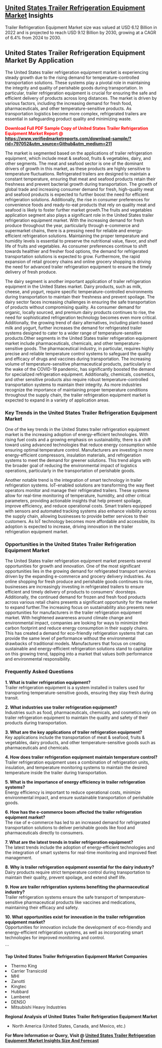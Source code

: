 <h2><a href="https://www.verifiedmarketreports.com/download-sample/?rid=797052&amp;utm_source=Github&amp;utm_medium=211" target="_blank">United States Trailer Refrigeration Equipment Market</a> Insights</h2><p>Trailer Refrigeration Equipment Market size was valued at USD 6.12 Billion in 2022 and is projected to reach USD 9.12 Billion by 2030, growing at a CAGR of 6.4% from 2024 to 2030.</p><p><h2>United States Trailer Refrigeration Equipment Market By Application</h2><p>The United States trailer refrigeration equipment market is experiencing steady growth due to the rising demand for temperature-controlled transportation solutions. These systems play a pivotal role in maintaining the integrity and quality of perishable goods during transportation. In particular, trailer refrigeration equipment is crucial for ensuring the safe and efficient delivery of products across long distances. The market is driven by various factors, including the increasing demand for fresh food, pharmaceuticals, and other temperature-sensitive products. As transportation logistics become more complex, refrigerated trailers are essential in safeguarding product quality and minimizing waste. <strong><p><span class=""><span style="color: #ff0000;"><strong>Download Full PDF Sample Copy of United States Trailer Refrigeration Equipment Market Report</strong> @ </span><a href="https://www.verifiedmarketreports.com/download-sample/?rid=797052&amp;utm_source=Github&amp;utm_medium=211" target="_blank">https://www.verifiedmarketreports.com/download-sample/?rid=797052&amp;utm_source=Github&amp;utm_medium=211</a></span></p></strong></p><p>The market is segmented based on the applications of trailer refrigeration equipment, which include meat & seafood, fruits & vegetables, dairy, and other segments. The meat and seafood sector is one of the dominant drivers of growth in this market, as these products are highly sensitive to temperature fluctuations. Refrigerated trailers are designed to maintain a constant temperature, ensuring that meat and seafood products retain their freshness and prevent bacterial growth during transportation. The growth of global trade and increasing consumer demand for fresh, high-quality meat and seafood products is expected to further boost the need for efficient refrigeration solutions. Additionally, the rise in consumer preferences for convenience foods and ready-to-eat products that rely on quality meat and seafood is likely to foster further market growth.The fruits and vegetables application segment also plays a significant role in the United States trailer refrigeration equipment market. With the increasing demand for fresh produce throughout the year, particularly through e-commerce and supermarket chains, there is a pressing need for reliable and energy-efficient refrigeration solutions. Maintaining the proper temperature and humidity levels is essential to preserve the nutritional value, flavor, and shelf life of fruits and vegetables. As consumer preferences continue to shift towards healthier and fresher food options, the demand for refrigerated transportation solutions is expected to grow. Furthermore, the rapid expansion of retail grocery chains and online grocery shopping is driving the need for advanced trailer refrigeration equipment to ensure the timely delivery of fresh produce.<p>The dairy segment is another important application of trailer refrigeration equipment in the United States market. Dairy products, such as milk, cheese, and yogurt, require specific temperature-controlled environments during transportation to maintain their freshness and prevent spoilage. The dairy sector faces increasing challenges in ensuring the safe transportation of products without compromising quality. As consumer demand for organic, locally sourced, and premium dairy products continues to rise, the need for sophisticated refrigeration technology becomes even more critical. Additionally, the growing trend of dairy alternatives, including plant-based milk and yogurt, further increases the demand for refrigerated trailer systems designed to cater to a wider range of temperature-sensitive products.Other segments in the United States trailer refrigeration equipment market include pharmaceuticals, chemicals, and other temperature-sensitive goods. The pharmaceutical industry, in particular, requires highly precise and reliable temperature control systems to safeguard the quality and efficacy of drugs and vaccines during transportation. The increasing volume of temperature-sensitive pharmaceutical products, particularly in the wake of the COVID-19 pandemic, has significantly boosted the demand for specialized refrigeration equipment. Additionally, chemicals, cosmetics, and other sensitive products also require robust temperature-controlled transportation systems to maintain their integrity. As more industries recognize the importance of maintaining proper temperature conditions throughout the supply chain, the trailer refrigeration equipment market is expected to expand in a variety of application areas.<h3>Key Trends in the United States Trailer Refrigeration Equipment Market</h3><p>One of the key trends in the United States trailer refrigeration equipment market is the increasing adoption of energy-efficient technologies. With rising fuel costs and a growing emphasis on sustainability, there is a shift toward using advanced technologies that reduce energy consumption while ensuring optimal temperature control. Manufacturers are investing in more energy-efficient compressors, insulation materials, and refrigeration systems to meet the demand for greener solutions. This trend aligns with the broader goal of reducing the environmental impact of logistics operations, particularly in the transportation of perishable goods.</p><p>Another notable trend is the integration of smart technology in trailer refrigeration systems. IoT-enabled solutions are transforming the way fleet operators monitor and manage their refrigerated trailers. These systems allow for real-time monitoring of temperature, humidity, and other critical parameters, providing actionable insights that help prevent spoilage, improve efficiency, and reduce operational costs. Smart trailers equipped with sensors and automated tracking systems also enhance visibility across the supply chain, allowing businesses to provide better services to their customers. As IoT technology becomes more affordable and accessible, its adoption is expected to increase, driving innovation in the trailer refrigeration equipment market.</p><h3>Opportunities in the United States Trailer Refrigeration Equipment Market</h3><p>The United States trailer refrigeration equipment market presents several opportunities for growth and innovation. One of the most significant opportunities lies in the growing demand for refrigerated transport services driven by the expanding e-commerce and grocery delivery industries. As online shopping for fresh produce and perishable goods continues to rise, businesses are increasingly investing in refrigerated trailers to ensure efficient and timely delivery of products to consumers' doorsteps. Additionally, the continued demand for frozen and fresh food products across various retail chains presents a significant opportunity for the market to expand further.The increasing focus on sustainability also presents new opportunities for manufacturers in the trailer refrigeration equipment market. With heightened awareness around climate change and environmental impact, companies are looking for ways to minimize their carbon footprint and reduce energy consumption in their supply chains. This has created a demand for eco-friendly refrigeration systems that can provide the same level of performance without the environmental drawbacks of traditional models. Manufacturers that focus on creating sustainable and energy-efficient refrigeration solutions stand to capitalize on this growing trend, tapping into a market that values both performance and environmental responsibility.</p><h3>Frequently Asked Questions</h3><p><strong>1. What is trailer refrigeration equipment?</strong><br>Trailer refrigeration equipment is a system installed in trailers used for transporting temperature-sensitive goods, ensuring they stay fresh during transit.</p><p><strong>2. What industries use trailer refrigeration equipment?</strong><br>Industries such as food, pharmaceuticals, chemicals, and cosmetics rely on trailer refrigeration equipment to maintain the quality and safety of their products during transportation.</p><p><strong>3. What are the key applications of trailer refrigeration equipment?</strong><br>Key applications include the transportation of meat & seafood, fruits & vegetables, dairy products, and other temperature-sensitive goods such as pharmaceuticals and chemicals.</p><p><strong>4. How does trailer refrigeration equipment maintain temperature control?</strong><br>Trailer refrigeration equipment uses a combination of refrigeration units, insulation, and temperature monitoring systems to maintain the desired temperature inside the trailer during transportation.</p><p><strong>5. What is the importance of energy efficiency in trailer refrigeration systems?</strong><br>Energy efficiency is important to reduce operational costs, minimize environmental impact, and ensure sustainable transportation of perishable goods.</p><p><strong>6. How has the e-commerce boom affected the trailer refrigeration equipment market?</strong><br>The rise of e-commerce has led to an increased demand for refrigerated transportation solutions to deliver perishable goods like food and pharmaceuticals directly to consumers.</p><p><strong>7. What are the latest trends in trailer refrigeration equipment?</strong><br>The latest trends include the adoption of energy-efficient technologies and the integration of smart systems for real-time monitoring and improved fleet management.</p><p><strong>8. Why is trailer refrigeration equipment essential for the dairy industry?</strong><br>Dairy products require strict temperature control during transportation to maintain their quality, prevent spoilage, and extend shelf life.</p><p><strong>9. How are trailer refrigeration systems benefiting the pharmaceutical industry?</strong><br>Trailer refrigeration systems ensure the safe transport of temperature-sensitive pharmaceutical products like vaccines and medications, maintaining their efficacy and safety.</p><p><strong>10. What opportunities exist for innovation in the trailer refrigeration equipment market?</strong><br>Opportunities for innovation include the development of eco-friendly and energy-efficient refrigeration systems, as well as incorporating smart technologies for improved monitoring and control.</p>```</p><p><strong>Top United States Trailer Refrigeration Equipment Market Companies</strong></p><div data-test-id=""><p><li>Thermo King</li><li> Carrier Transicold</li><li> MHI</li><li> Zanotti</li><li> Kingtec</li><li> Hubbard</li><li> Lamberet</li><li> DENSO</li><li> Mitsubishi Heavy Industries</li></p><div><strong>Regional Analysis of&nbsp;United States Trailer Refrigeration Equipment Market</strong></div><ul><li dir="ltr"><p dir="ltr">North America&nbsp;(United States, Canada, and Mexico, etc.)</p></li></ul><p><strong>For More Information or Query, Visit @&nbsp;</strong><strong><a href="https://www.verifiedmarketreports.com/product/trailer-refrigeration-equipment-market/?utm_source=Github&amp;utm_medium=211" target="_blank">United States Trailer Refrigeration Equipment Market Insights Size And Forecast</a></strong></p></div>
